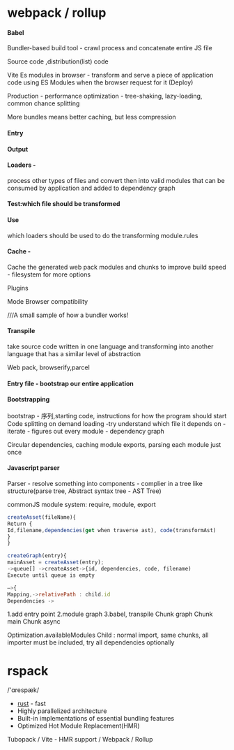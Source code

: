 # webpack / rollup
#### Babel
Bundler-based build tool - crawl process and concatenate entire JS file

Source code ,distribution(list) code


Vite
Es modules in browser - transform and serve a piece of application	code using ES Modules when the browser request for it
(Deploy)

Production - performance optimization - tree-shaking, lazy-loading, common chance splitting

More bundles means better caching, but less compression


#### Entry
#### Output
#### Loaders - 
process other types of files and convert then into valid modules that can be consumed by application and added to dependency graph
#### Test:which file should be transformed
 #### Use
 which loaders should be used to do the transforming
module.rules
#### Cache - 
Cache the generated web pack modules and chunks to improve build speed - filesystem for more options


Plugins

Mode
 Browser compatibility



///A small sample of how a bundler works!
#### Transpile 
take source code written in one language and transforming into another language that has a similar level of abstraction

Web pack, browserify,parcel

#### Entry file - bootstrap our entire application
#### Bootstrapping
bootstrap - 序列,starting code, instructions for how the program should start
Code splitting on demand loading
-try understand which file it depends on - iterate - figures out every module - dependency graph

Circular dependencies, caching module exports, parsing each module just once

#### Javascript parser
Parser - resolve something into components - complier in a tree like structure(parse tree, Abstract syntax tree - AST Tree)

commonJS module system: require, module, export

```javascript
createAsset(fileName){
Return {
Id,filename,dependencies(get when traverse ast), code(transformAst)
} 
}

createGraph(entry){
mainAsset = createAsset(entry);
->queue[] ->createAsset->{id, dependencies, code, filename)
Execute until queue is empty

—>{
Mapping,->relativePath : child.id
Dependencies ->
```

1.add entry point
2.module graph
3.babel, transpile 
Chunk graph
Chunk main
Chunk async

Optimization.availableModules
Child : normal import, same chunks, all importer must be included, try all dependencies optionally 

# rspack
/'ɑrespæk/
- [rust](/others.md#Rust) - fast
- Highly parallelized architecture
- Built-in implementations of essential bundling features
- Optimized Hot Module Replacement(HMR)

Tubopack / Vite - HMR support / Webpack / Rollup